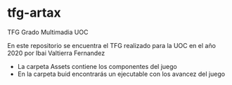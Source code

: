 # tfg-artax
TFG Grado Multimadia UOC

En este repositorio se encuentra el TFG realizado para la UOC en el año 2020 por Ibai Valtierra Fernandez

- La carpeta Assets contiene los componentes del juego
- En la carpeta buid encontrarás un ejecutable con los avancez del juego

